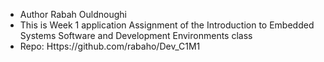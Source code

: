 * Author Rabah Ouldnoughi
* This is Week 1 application Assignment of the Introduction to Embedded Systems Software and Development Environments class
* Repo: Https://github.com/rabaho/Dev_C1M1